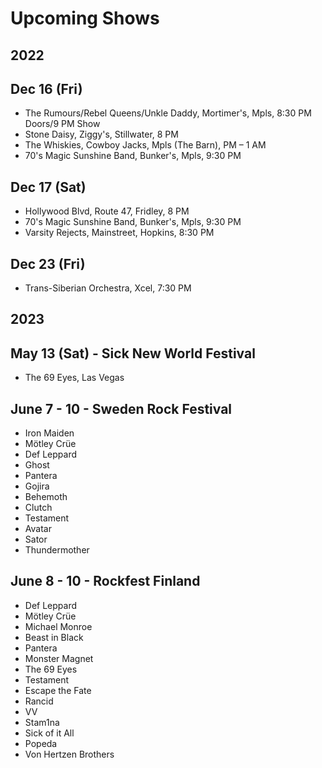 # Upcoming Shows

## 2022

## Dec 16 (Fri)
- The Rumours/Rebel Queens/Unkle Daddy, Mortimer's, Mpls, 8:30 PM Doors/9 PM Show
- Stone Daisy, Ziggy's, Stillwater, 8 PM
- The Whiskies, Cowboy Jacks, Mpls (The Barn), PM – 1 AM
- 70's Magic Sunshine Band, Bunker's, Mpls, 9:30 PM

## Dec 17 (Sat)
- Hollywood Blvd, Route 47, Fridley, 8 PM
- 70's Magic Sunshine Band, Bunker's, Mpls, 9:30 PM
- Varsity Rejects, Mainstreet, Hopkins, 8:30 PM

## Dec 23 (Fri)
- Trans-Siberian Orchestra, Xcel, 7:30 PM

## 2023

## May 13 (Sat) - Sick New World Festival
- The 69 Eyes, Las Vegas

## June 7 - 10 - Sweden Rock Festival

- Iron Maiden
- Mötley Crüe
- Def Leppard
- Ghost
- Pantera
- Gojira
- Behemoth
- Clutch
- Testament
- Avatar
- Sator
- Thundermother

## June 8 - 10 - Rockfest Finland

- Def Leppard
- Mötley Crüe
- Michael Monroe
- Beast in Black
- Pantera
- Monster Magnet
- The 69 Eyes
- Testament
- Escape the Fate
- Rancid
- VV
- Stam1na
- Sick of it All
- Popeda
- Von Hertzen Brothers


